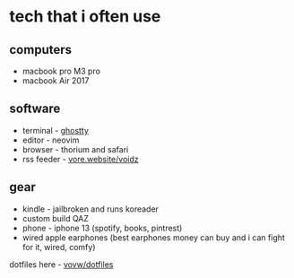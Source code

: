 # tech that i often use

## computers
- macbook pro M3 pro
- macbook Air 2017

## software
- terminal - [ghostty](https://mitchellh.com/ghostty)
- editor - neovim
- browser - thorium and safari
- rss feeder - [vore.website/voidz](https://vore.website/voidz)

## gear
- kindle - jailbroken and runs koreader
- custom build QAZ
- phone - iphone 13 (spotify, books, pintrest)
- wired apple earphones (best earphones money can buy and i can fight for it, wired, comfy)


dotfiles here - [vovw/dotfiles](https://github.com/vovw/dotfiles)


